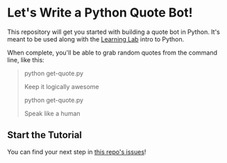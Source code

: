 # Let's Write a Python Quote Bot!

This repository will get you started with building a quote bot in Python. It's meant to be used along with the [Learning Lab](https://lab.github.com) intro to Python.

When complete, you'll be able to grab random quotes from the command line, like this:

> python get-quote.py
> 
> Keep it logically awesome
> 
> python get-quote.py
> 
> Speak like a human

## Start the Tutorial

You can find your next step in [this repo's issues](../../issues/)!
